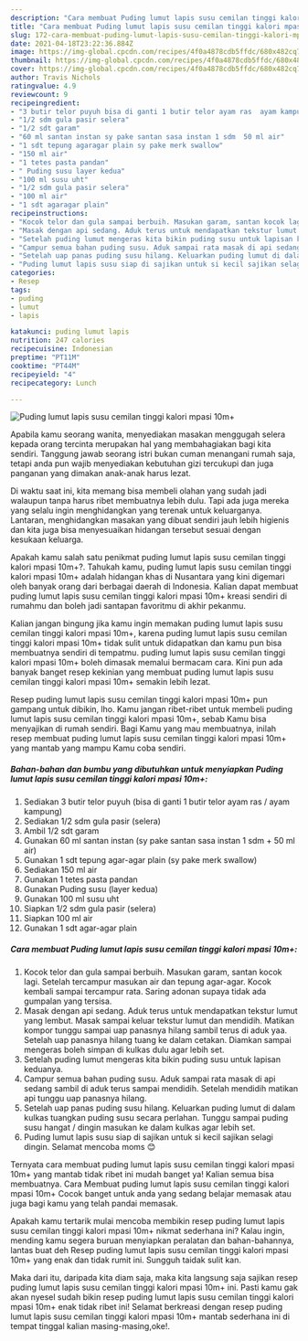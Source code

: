 ```yaml
---
description: "Cara membuat Puding lumut lapis susu cemilan tinggi kalori mpasi 10m+ Sederhana dan Mudah Dibuat"
title: "Cara membuat Puding lumut lapis susu cemilan tinggi kalori mpasi 10m+ Sederhana dan Mudah Dibuat"
slug: 172-cara-membuat-puding-lumut-lapis-susu-cemilan-tinggi-kalori-mpasi-10m-sederhana-dan-mudah-dibuat
date: 2021-04-18T23:22:36.884Z
image: https://img-global.cpcdn.com/recipes/4f0a4878cdb5ffdc/680x482cq70/puding-lumut-lapis-susu-cemilan-tinggi-kalori-mpasi-10m-foto-resep-utama.jpg
thumbnail: https://img-global.cpcdn.com/recipes/4f0a4878cdb5ffdc/680x482cq70/puding-lumut-lapis-susu-cemilan-tinggi-kalori-mpasi-10m-foto-resep-utama.jpg
cover: https://img-global.cpcdn.com/recipes/4f0a4878cdb5ffdc/680x482cq70/puding-lumut-lapis-susu-cemilan-tinggi-kalori-mpasi-10m-foto-resep-utama.jpg
author: Travis Nichols
ratingvalue: 4.9
reviewcount: 9
recipeingredient:
- "3 butir telor puyuh bisa di ganti 1 butir telor ayam ras  ayam kampung"
- "1/2 sdm gula pasir selera"
- "1/2 sdt garam"
- "60 ml santan instan sy pake santan sasa instan 1 sdm  50 ml air"
- "1 sdt tepung agaragar plain sy pake merk swallow"
- "150 ml air"
- "1 tetes pasta pandan"
- " Puding susu layer kedua"
- "100 ml susu uht"
- "1/2 sdm gula pasir selera"
- "100 ml air"
- "1 sdt agaragar plain"
recipeinstructions:
- "Kocok telor dan gula sampai berbuih. Masukan garam, santan kocok lagi. Setelah tercampur masukan air dan tepung agar-agar. Kocok kembali sampai tercampur rata. Saring adonan supaya tidak ada gumpalan yang tersisa."
- "Masak dengan api sedang. Aduk terus untuk mendapatkan tekstur lumut yang lembut. Masak sampai keluar tekstur lumut dan mendidih. Matikan kompor tunggu sampai uap panasnya hilang sambil terus di aduk yaa. Setelah uap panasnya hilang tuang ke dalam cetakan. Diamkan sampai mengeras boleh simpan di kulkas dulu agar lebih set."
- "Setelah puding lumut mengeras kita bikin puding susu untuk lapisan keduanya."
- "Campur semua bahan puding susu. Aduk sampai rata masak di api sedang sambil di aduk terus sampai mendidih. Setelah mendidih matikan api tunggu uap panasnya hilang."
- "Setelah uap panas puding susu hilang. Keluarkan puding lumut di dalam kulkas tuangkan puding susu secara perlahan. Tunggu sampai puding susu hangat / dingin masukan ke dalam kulkas agar lebih set."
- "Puding lumut lapis susu siap di sajikan untuk si kecil sajikan selagi dingin. Selamat mencoba moms 😊"
categories:
- Resep
tags:
- puding
- lumut
- lapis

katakunci: puding lumut lapis 
nutrition: 247 calories
recipecuisine: Indonesian
preptime: "PT11M"
cooktime: "PT44M"
recipeyield: "4"
recipecategory: Lunch

---
```



![Puding lumut lapis susu cemilan tinggi kalori mpasi 10m+](https://img-global.cpcdn.com/recipes/4f0a4878cdb5ffdc/680x482cq70/puding-lumut-lapis-susu-cemilan-tinggi-kalori-mpasi-10m-foto-resep-utama.jpg)

Apabila kamu seorang wanita, menyediakan masakan menggugah selera kepada orang tercinta merupakan hal yang membahagiakan bagi kita sendiri. Tanggung jawab seorang istri bukan cuman menangani rumah saja, tetapi anda pun wajib menyediakan kebutuhan gizi tercukupi dan juga panganan yang dimakan anak-anak harus lezat.

Di waktu  saat ini, kita memang bisa membeli olahan yang sudah jadi walaupun tanpa harus ribet membuatnya lebih dulu. Tapi ada juga mereka yang selalu ingin menghidangkan yang terenak untuk keluarganya. Lantaran, menghidangkan masakan yang dibuat sendiri jauh lebih higienis dan kita juga bisa menyesuaikan hidangan tersebut sesuai dengan kesukaan keluarga. 



Apakah kamu salah satu penikmat puding lumut lapis susu cemilan tinggi kalori mpasi 10m+?. Tahukah kamu, puding lumut lapis susu cemilan tinggi kalori mpasi 10m+ adalah hidangan khas di Nusantara yang kini digemari oleh banyak orang dari berbagai daerah di Indonesia. Kalian dapat membuat puding lumut lapis susu cemilan tinggi kalori mpasi 10m+ kreasi sendiri di rumahmu dan boleh jadi santapan favoritmu di akhir pekanmu.

Kalian jangan bingung jika kamu ingin memakan puding lumut lapis susu cemilan tinggi kalori mpasi 10m+, karena puding lumut lapis susu cemilan tinggi kalori mpasi 10m+ tidak sulit untuk didapatkan dan kamu pun bisa membuatnya sendiri di tempatmu. puding lumut lapis susu cemilan tinggi kalori mpasi 10m+ boleh dimasak memalui bermacam cara. Kini pun ada banyak banget resep kekinian yang membuat puding lumut lapis susu cemilan tinggi kalori mpasi 10m+ semakin lebih lezat.

Resep puding lumut lapis susu cemilan tinggi kalori mpasi 10m+ pun gampang untuk dibikin, lho. Kamu jangan ribet-ribet untuk membeli puding lumut lapis susu cemilan tinggi kalori mpasi 10m+, sebab Kamu bisa menyajikan di rumah sendiri. Bagi Kamu yang mau membuatnya, inilah resep membuat puding lumut lapis susu cemilan tinggi kalori mpasi 10m+ yang mantab yang mampu Kamu coba sendiri.

<!--inarticleads1-->

##### Bahan-bahan dan bumbu yang dibutuhkan untuk menyiapkan Puding lumut lapis susu cemilan tinggi kalori mpasi 10m+:

1. Sediakan 3 butir telor puyuh (bisa di ganti 1 butir telor ayam ras / ayam kampung)
1. Sediakan 1/2 sdm gula pasir (selera)
1. Ambil 1/2 sdt garam
1. Gunakan 60 ml santan instan (sy pake santan sasa instan 1 sdm + 50 ml air)
1. Gunakan 1 sdt tepung agar-agar plain (sy pake merk swallow)
1. Sediakan 150 ml air
1. Gunakan 1 tetes pasta pandan
1. Gunakan  Puding susu (layer kedua)
1. Gunakan 100 ml susu uht
1. Siapkan 1/2 sdm gula pasir (selera)
1. Siapkan 100 ml air
1. Gunakan 1 sdt agar-agar plain




<!--inarticleads2-->

##### Cara membuat Puding lumut lapis susu cemilan tinggi kalori mpasi 10m+:

1. Kocok telor dan gula sampai berbuih. Masukan garam, santan kocok lagi. Setelah tercampur masukan air dan tepung agar-agar. Kocok kembali sampai tercampur rata. Saring adonan supaya tidak ada gumpalan yang tersisa.
1. Masak dengan api sedang. Aduk terus untuk mendapatkan tekstur lumut yang lembut. Masak sampai keluar tekstur lumut dan mendidih. Matikan kompor tunggu sampai uap panasnya hilang sambil terus di aduk yaa. Setelah uap panasnya hilang tuang ke dalam cetakan. Diamkan sampai mengeras boleh simpan di kulkas dulu agar lebih set.
1. Setelah puding lumut mengeras kita bikin puding susu untuk lapisan keduanya.
1. Campur semua bahan puding susu. Aduk sampai rata masak di api sedang sambil di aduk terus sampai mendidih. Setelah mendidih matikan api tunggu uap panasnya hilang.
1. Setelah uap panas puding susu hilang. Keluarkan puding lumut di dalam kulkas tuangkan puding susu secara perlahan. Tunggu sampai puding susu hangat / dingin masukan ke dalam kulkas agar lebih set.
1. Puding lumut lapis susu siap di sajikan untuk si kecil sajikan selagi dingin. Selamat mencoba moms 😊




Ternyata cara membuat puding lumut lapis susu cemilan tinggi kalori mpasi 10m+ yang mantab tidak ribet ini mudah banget ya! Kalian semua bisa membuatnya. Cara Membuat puding lumut lapis susu cemilan tinggi kalori mpasi 10m+ Cocok banget untuk anda yang sedang belajar memasak atau juga bagi kamu yang telah pandai memasak.

Apakah kamu tertarik mulai mencoba membikin resep puding lumut lapis susu cemilan tinggi kalori mpasi 10m+ nikmat sederhana ini? Kalau ingin, mending kamu segera buruan menyiapkan peralatan dan bahan-bahannya, lantas buat deh Resep puding lumut lapis susu cemilan tinggi kalori mpasi 10m+ yang enak dan tidak rumit ini. Sungguh taidak sulit kan. 

Maka dari itu, daripada kita diam saja, maka kita langsung saja sajikan resep puding lumut lapis susu cemilan tinggi kalori mpasi 10m+ ini. Pasti kamu gak akan nyesel sudah bikin resep puding lumut lapis susu cemilan tinggi kalori mpasi 10m+ enak tidak ribet ini! Selamat berkreasi dengan resep puding lumut lapis susu cemilan tinggi kalori mpasi 10m+ mantab sederhana ini di tempat tinggal kalian masing-masing,oke!.

